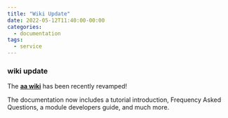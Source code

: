 ```yaml
---
title: "Wiki Update"
date: 2022-05-12T11:40:00-00:00
categories:
  - documentation
tags:
  - service
---
```


### wiki update ###

The [**aa wiki**](https://github.com/automaticanalysis/automaticanalysis/wiki) has been recently revamped!

The documentation now includes a tutorial introduction, Frequency Asked Questions, a module developers guide, and much more.
